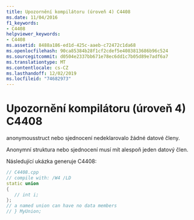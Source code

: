 ```yaml
---
title: Upozornění kompilátoru (úroveň 4) C4408
ms.date: 11/04/2016
f1_keywords:
- C4408
helpviewer_keywords:
- C4408
ms.assetid: 8488a186-ed1d-425c-aaeb-c72472c1da68
ms.openlocfilehash: 90ca85384b28f1cf2cdef5e4083813686b96c524
ms.sourcegitcommit: d0504e2337bb671e78ec6dd1c7b05d89e7adf6a7
ms.translationtype: MT
ms.contentlocale: cs-CZ
ms.lasthandoff: 12/02/2019
ms.locfileid: "74682973"
---
```

# <a name="compiler-warning-level-4-c4408"></a>Upozornění kompilátoru (úroveň 4) C4408

anonymousstruct nebo sjednocení nedeklarovalo žádné datové členy.

Anonymní struktura nebo sjednocení musí mít alespoň jeden datový člen.

Následující ukázka generuje C4408:

```cpp
// C4408.cpp
// compile with: /W4 /LD
static union
{
   // int i;
};
// a named union can have no data members
// } MyUnion;
```